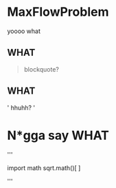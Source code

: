 # MaxFlowProblem
yoooo
what
## WHAT

> blockquote?

## WHAT

' hhuhh? '

# N*gga say WHAT

''' 

import math
sqrt.math()[
]

'''
